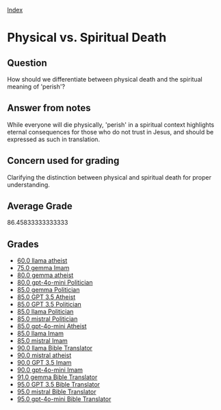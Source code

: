 
[Index](../../index.md)
# Physical vs. Spiritual Death
## Question
How should we differentiate between physical death and the spiritual meaning of 'perish'?

## Answer from notes
While everyone will die physically, 'perish' in a spiritual context highlights eternal consequences for those who do not trust in Jesus, and should be expressed as such in translation.

## Concern used for grading
Clarifying the distinction between physical and spiritual death for proper understanding.

## Average Grade
86.45833333333333

## Grades
 * [60.0 llama atheist](../answers/llama_atheist/Physical_vs._Spiritual_Death.md)
 * [75.0 gemma Imam](../answers/gemma_Imam/Physical_vs._Spiritual_Death.md)
 * [80.0 gemma atheist](../answers/gemma_atheist/Physical_vs._Spiritual_Death.md)
 * [80.0 gpt-4o-mini Politician](../answers/gpt-4o-mini_Politician/Physical_vs._Spiritual_Death.md)
 * [85.0 gemma Politician](../answers/gemma_Politician/Physical_vs._Spiritual_Death.md)
 * [85.0 GPT 3.5 Atheist](../answers/GPT_3.5_Atheist/Physical_vs._Spiritual_Death.md)
 * [85.0 GPT 3.5 Politician](../answers/GPT_3.5_Politician/Physical_vs._Spiritual_Death.md)
 * [85.0 llama Politician](../answers/llama_Politician/Physical_vs._Spiritual_Death.md)
 * [85.0 mistral Politician](../answers/mistral_Politician/Physical_vs._Spiritual_Death.md)
 * [85.0 gpt-4o-mini Atheist](../answers/gpt-4o-mini_Atheist/Physical_vs._Spiritual_Death.md)
 * [85.0 llama Imam](../answers/llama_Imam/Physical_vs._Spiritual_Death.md)
 * [85.0 mistral Imam](../answers/mistral_Imam/Physical_vs._Spiritual_Death.md)
 * [90.0 llama Bible Translator](../answers/llama_Bible_Translator/Physical_vs._Spiritual_Death.md)
 * [90.0 mistral atheist](../answers/mistral_atheist/Physical_vs._Spiritual_Death.md)
 * [90.0 GPT 3.5 Imam](../answers/GPT_3.5_Imam/Physical_vs._Spiritual_Death.md)
 * [90.0 gpt-4o-mini Imam](../answers/gpt-4o-mini_Imam/Physical_vs._Spiritual_Death.md)
 * [91.0 gemma Bible Translator](../answers/gemma_Bible_Translator/Physical_vs._Spiritual_Death.md)
 * [95.0 GPT 3.5 Bible Translator](../answers/GPT_3.5_Bible_Translator/Physical_vs._Spiritual_Death.md)
 * [95.0 mistral Bible Translator](../answers/mistral_Bible_Translator/Physical_vs._Spiritual_Death.md)
 * [95.0 gpt-4o-mini Bible Translator](../answers/gpt-4o-mini_Bible_Translator/Physical_vs._Spiritual_Death.md)
